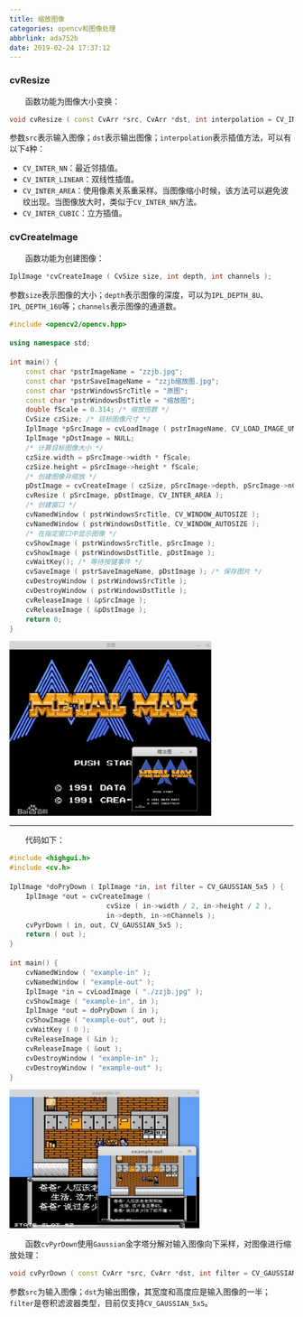 ```yaml
---
title: 缩放图像
categories: opencv和图像处理
abbrlink: ada752b
date: 2019-02-24 17:37:12
---
```

### cvResize

&emsp;&emsp;函数功能为图像大小变换：

``` cpp
void cvResize ( const CvArr *src, CvArr *dst, int interpolation = CV_INTER_LINEAR );
```

参数`src`表示输入图像；`dst`表示输出图像；`interpolation`表示插值方法，可以有以下`4`种：

- `CV_INTER_NN`：最近邻插值。
- `CV_INTER_LINEAR`：双线性插值。
- `CV_INTER_AREA`：使用像素关系重采样。当图像缩小时候，该方法可以避免波纹出现。当图像放大时，类似于`CV_INTER_NN`方法。
- `CV_INTER_CUBIC`：立方插值。

### cvCreateImage

&emsp;&emsp;函数功能为创建图像：

``` cpp
IplImage *cvCreateImage ( CvSize size, int depth, int channels );
```

参数`size`表示图像的大小；`depth`表示图像的深度，可以为`IPL_DEPTH_8U`、`IPL_DEPTH_16U`等；`channels`表示图像的通道数。

``` cpp
#include <opencv2/opencv.hpp>
​
using namespace std;
​
int main() {
    const char *pstrImageName = "zzjb.jpg";
    const char *pstrSaveImageName = "zzjb缩放图.jpg";
    const char *pstrWindowsSrcTitle = "原图";
    const char *pstrWindowsDstTitle = "缩放图";
    double fScale = 0.314; /* 缩放倍数 */
    CvSize czSize; /* 目标图像尺寸 */
    IplImage *pSrcImage = cvLoadImage ( pstrImageName, CV_LOAD_IMAGE_UNCHANGED );
    IplImage *pDstImage = NULL;
    /* 计算目标图像大小 */
    czSize.width = pSrcImage->width * fScale;
    czSize.height = pSrcImage->height * fScale;
    /* 创建图像并缩放 */
    pDstImage = cvCreateImage ( czSize, pSrcImage->depth, pSrcImage->nChannels );
    cvResize ( pSrcImage, pDstImage, CV_INTER_AREA );
    /* 创建窗口 */
    cvNamedWindow ( pstrWindowsSrcTitle, CV_WINDOW_AUTOSIZE );
    cvNamedWindow ( pstrWindowsDstTitle, CV_WINDOW_AUTOSIZE );
    /* 在指定窗口中显示图像 */
    cvShowImage ( pstrWindowsSrcTitle, pSrcImage );
    cvShowImage ( pstrWindowsDstTitle, pDstImage );
    cvWaitKey(); /* 等待按键事件 */
    cvSaveImage ( pstrSaveImageName, pDstImage ); /* 保存图片 */
    cvDestroyWindow ( pstrWindowsSrcTitle );
    cvDestroyWindow ( pstrWindowsDstTitle );
    cvReleaseImage ( &pSrcImage );
    cvReleaseImage ( &pDstImage );
    return 0;
}
```

<img src="./缩放图像/1.png" height="310" width="358">

---

&emsp;&emsp;代码如下：

``` cpp
#include <highgui.h>
#include <cv.h>
​
IplImage *doPryDown ( IplImage *in, int filter = CV_GAUSSIAN_5x5 ) {
    IplImage *out = cvCreateImage (
                        cvSize ( in->width / 2, in->height / 2 ),
                        in->depth, in->nChannels );
    cvPyrDown ( in, out, CV_GAUSSIAN_5x5 );
    return ( out );
}
​
int main() {
    cvNamedWindow ( "example-in" );
    cvNamedWindow ( "example-out" );
    IplImage *in = cvLoadImage ( "./zzjb.jpg" );
    cvShowImage ( "example-in", in );
    IplImage *out = doPryDown ( in );
    cvShowImage ( "example-out", out );
    cvWaitKey ( 0 );
    cvReleaseImage ( &in );
    cvReleaseImage ( &out );
    cvDestroyWindow ( "example-in" );
    cvDestroyWindow ( "example-out" );
}
```

<img src="./缩放图像/2.png" height="246" width="337">

&emsp;&emsp;函数`cvPyrDown`使用`Gaussian`金字塔分解对输入图像向下采样，对图像进行缩放处理：

``` cpp
void cvPyrDown ( const CvArr *src, CvArr *dst, int filter = CV_GAUSSIAN_5x5 );
```

参数`src`为输入图像；`dst`为输出图像，其宽度和高度应是输入图像的一半；`filter`是卷积滤波器类型，目前仅支持`CV_GAUSSIAN_5x5`。